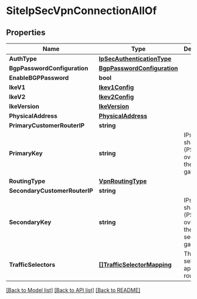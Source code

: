 # SiteIpSecVpnConnectionAllOf

## Properties

Name | Type | Description | Notes
------------ | ------------- | ------------- | -------------
**AuthType** | [**IpSecAuthenticationType**](IPSecAuthenticationType.md) |  | [optional] 
**BgpPasswordConfiguration** | [**BgpPasswordConfiguration**](BGPPasswordConfiguration.md) |  | [optional] 
**EnableBGPPassword** | **bool** |  | [optional] 
**IkeV1** | [**Ikev1Config**](IKEV1Config.md) |  | [optional] 
**IkeV2** | [**Ikev2Config**](IKEV2Config.md) |  | [optional] 
**IkeVersion** | [**IkeVersion**](IKEVersion.md) |  | [optional] 
**PhysicalAddress** | [**PhysicalAddress**](PhysicalAddress.md) |  | [optional] 
**PrimaryCustomerRouterIP** | **string** |  | [optional] 
**PrimaryKey** | **string** | IPsec pre-shared key (PSK) override for the primary gateway. | [optional] 
**RoutingType** | [**VpnRoutingType**](VPNRoutingType.md) |  | [optional] 
**SecondaryCustomerRouterIP** | **string** |  | [optional] 
**SecondaryKey** | **string** | IPsec pre-shared key (PSK) override for the secondary gateway. | [optional] 
**TrafficSelectors** | [**[]TrafficSelectorMapping**](TrafficSelectorMapping.md) | The traffic selectors to apply for routing. | [optional] 

[[Back to Model list]](../README.md#documentation-for-models) [[Back to API list]](../README.md#documentation-for-api-endpoints) [[Back to README]](../README.md)



